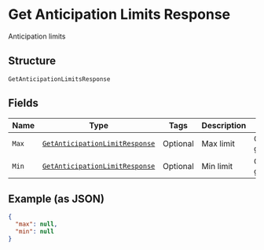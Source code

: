 
# Get Anticipation Limits Response

Anticipation limits

## Structure

`GetAnticipationLimitsResponse`

## Fields

| Name | Type | Tags | Description | Getter | Setter |
|  --- | --- | --- | --- | --- | --- |
| `Max` | [`GetAnticipationLimitResponse`](../../doc/models/get-anticipation-limit-response.md) | Optional | Max limit | GetAnticipationLimitResponse getMax() | setMax(GetAnticipationLimitResponse max) |
| `Min` | [`GetAnticipationLimitResponse`](../../doc/models/get-anticipation-limit-response.md) | Optional | Min limit | GetAnticipationLimitResponse getMin() | setMin(GetAnticipationLimitResponse min) |

## Example (as JSON)

```json
{
  "max": null,
  "min": null
}
```

